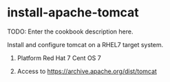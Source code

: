 # install-apache-tomcat

TODO: Enter the cookbook description here.

Install and configure tomcat on a RHEL7 target system.

1. Platform
   Red Hat 7 
   Cent OS 7

2. Access to https://archive.apache.org/dist/tomcat

